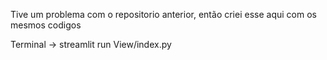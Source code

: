 Tive um problema com o repositorio anterior, então criei esse aqui com os mesmos codigos 

Terminal -> streamlit run View/index.py
